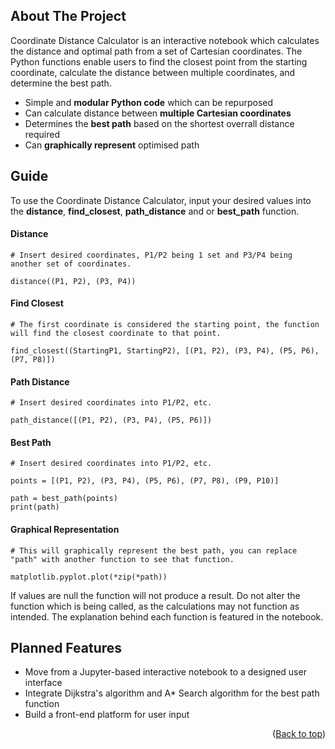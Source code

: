 <a name="readme-top"></a>
## About The Project

Coordinate Distance Calculator is an interactive notebook which calculates the distance and optimal path from a set of Cartesian coordinates. The Python functions enable users to find the closest point from the starting coordinate, calculate the distance between multiple coordinates, and determine the best path.

* Simple and **modular Python code** which can be repurposed
* Can calculate distance between **multiple Cartesian coordinates**
* Determines the **best path** based on the shortest overrall distance required
* Can **graphically represent** optimised path

## Guide ##

To use the Coordinate Distance Calculator, input your desired values into the **distance**, **find_closest**, **path_distance** and or **best_path** function. 

#### Distance ####
``` 
# Insert desired coordinates, P1/P2 being 1 set and P3/P4 being another set of coordinates.

distance((P1, P2), (P3, P4))
```

#### Find Closest ####
```
# The first coordinate is considered the starting point, the function will find the closest coordinate to that point.

find_closest((StartingP1, StartingP2), [(P1, P2), (P3, P4), (P5, P6), (P7, P8)])
```

#### Path Distance ####
```
# Insert desired coordinates into P1/P2, etc.

path_distance([(P1, P2), (P3, P4), (P5, P6)])
```
#### Best Path ####
```
# Insert desired coordinates into P1/P2, etc.

points = [(P1, P2), (P3, P4), (P5, P6), (P7, P8), (P9, P10)]

path = best_path(points)
print(path)
```
#### Graphical Representation ####
```
# This will graphically represent the best path, you can replace "path" with another function to see that function.

matplotlib.pyplot.plot(*zip(*path))
```

If values are null the function will not produce a result. Do not alter the function which is being called, as the calculations may not function as intended. The explanation behind each function is featured in the notebook.

## Planned Features ##

* Move from a Jupyter-based interactive notebook to a designed user interface
* Integrate Dijkstra's algorithm and A*  Search algorithm for the best path function
* Build a front-end platform for user input 

<p align="right">(<a href="#readme-top">Back to top</a>)</p>
